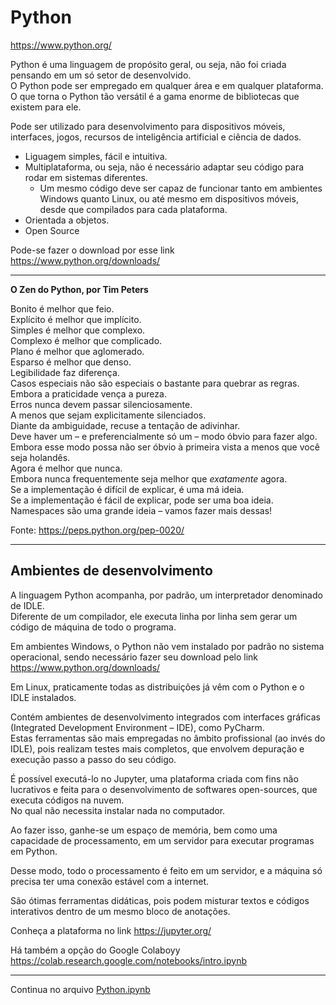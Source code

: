 # Python

https://www.python.org/

Python é uma linguagem de propósito geral, ou seja, não foi criada pensando em um só setor de desenvolvido. <br>
O Python pode ser empregado em qualquer área e em qualquer plataforma.<br>
O que torna o Python tão versátil é a gama enorme de bibliotecas que existem para ele. <br>

Pode ser utilizado para desenvolvimento para dispositivos móveis, interfaces, jogos, recursos de inteligência artificial e ciência de dados. <br>

-   Liguagem simples, fácil e intuitiva. <br>
-   Multiplataforma, ou seja, não é necessário adaptar seu código para rodar em sistemas diferentes. <br>
    -   Um mesmo código deve ser capaz de funcionar tanto em ambientes Windows quanto Linux, ou até mesmo em dispositivos móveis, desde que compilados para cada plataforma.
-   Orientada a objetos.
-   Open Source

Pode-se fazer o download por esse link https://www.python.org/downloads/ <br>

---

**O Zen do Python, por Tim Peters**

Bonito é melhor que feio. <br>
Explícito é melhor que implícito. <br>
Simples é melhor que complexo. <br>
Complexo é melhor que complicado. <br>
Plano é melhor que aglomerado. <br>
Esparso é melhor que denso. <br>
Legibilidade faz diferença. <br>
Casos especiais não são especiais o bastante para quebrar as regras. <br>
Embora a praticidade vença a pureza. <br>
Erros nunca devem passar silenciosamente. <br>
A menos que sejam explicitamente silenciados. <br>
Diante da ambiguidade, recuse a tentação de adivinhar. <br>
Deve haver um – e preferencialmente só um – modo óbvio para fazer algo. <br>
Embora esse modo possa não ser óbvio à primeira vista a menos que você seja holandês. <br>
Agora é melhor que nunca. <br>
Embora nunca frequentemente seja melhor que _exatamente_ agora. <br>
Se a implementação é difícil de explicar, é uma má ideia. <br>
Se a implementação é fácil de explicar, pode ser uma boa ideia. <br>
Namespaces são uma grande ideia – vamos fazer mais dessas! <br>

Fonte: https://peps.python.org/pep-0020/

---

## Ambientes de desenvolvimento

A linguagem Python acompanha, por padrão, um interpretador denominado de IDLE. <br>
Diferente de um compilador, ele executa linha por linha sem gerar um código de máquina de todo o programa. <br>

Em ambientes Windows, o Python não vem instalado por padrão no sistema operacional, sendo necessário fazer seu download pelo link https://www.python.org/downloads/ <br>

Em Linux, praticamente todas as distribuições já vêm com o Python e o IDLE instalados. <br>

Contém ambientes de desenvolvimento integrados com interfaces gráficas (Integrated Development Environment – IDE), como PyCharm. <br>
Estas ferramentas são mais empregadas no âmbito profissional (ao invés do IDLE), pois realizam testes mais completos, que envolvem depuração e execução passo a passo do seu código. <br>

É possível executá-lo no Jupyter, uma plataforma criada com fins não lucrativos e feita para o desenvolvimento de softwares open-sources, que executa códigos na nuvem. <br>
No qual não necessita instalar nada no computador. <br>

Ao fazer isso, ganhe-se um espaço de memória, bem como uma capacidade de processamento, em um servidor para executar programas em Python. <br>

Desse modo, todo o processamento é feito em um servidor, e a máquina só precisa ter uma conexão estável com a internet. <br>

São ótimas ferramentas didáticas, pois podem misturar textos e códigos interativos dentro de um mesmo bloco de anotações. <br>

Conheça a plataforma no link https://jupyter.org/

Há também a opção do Google Colaboyy
https://colab.research.google.com/notebooks/intro.ipynb

___
Continua no arquivo [Python.ipynb](https://github.com/veronicabierhals/adsuninter/blob/main/L%C3%B3gica%20e%20Algoritmos/Python.ipynb)
